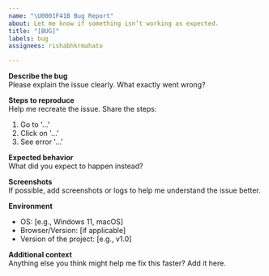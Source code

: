```yaml
---
name: "\U0001F41B Bug Report"
about: Let me know if something isn’t working as expected.
title: "[BUG]"
labels: bug
assignees: rishabhkrmahato

---
```


**Describe the bug**  
Please explain the issue clearly. What exactly went wrong?

**Steps to reproduce**  
Help me recreate the issue. Share the steps:
1. Go to '...'
2. Click on '...'
3. See error '...'

**Expected behavior**  
What did you expect to happen instead?

**Screenshots**  
If possible, add screenshots or logs to help me understand the issue better.

**Environment**  
- OS: [e.g., Windows 11, macOS]
- Browser/Version: [if applicable]
- Version of the project: [e.g., v1.0]

**Additional context**  
Anything else you think might help me fix this faster? Add it here.
